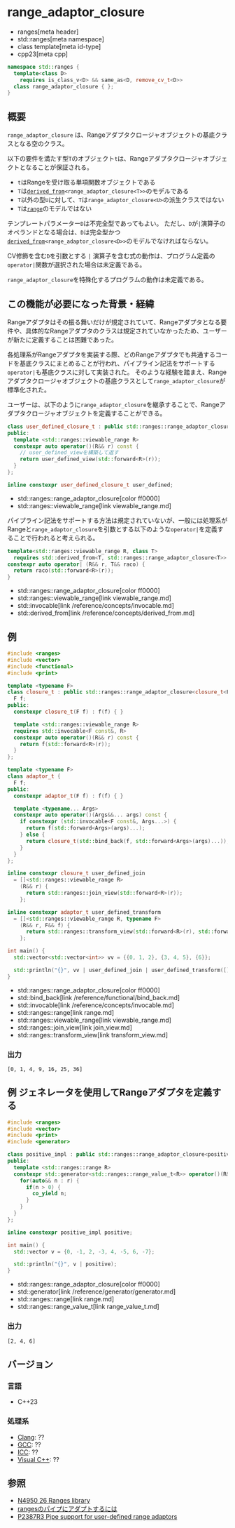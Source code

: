 # range_adaptor_closure
* ranges[meta header]
* std::ranges[meta namespace]
* class template[meta id-type]
* cpp23[meta cpp]

```cpp
namespace std::ranges {
  template<class D>
    requires is_class_v<D> && same_as<D, remove_cv_t<D>>
  class range_adaptor_closure { };
}
```

## 概要
`range_adaptor_closure` は、Rangeアダプタクロージャオブジェクトの基底クラスとなる空のクラス。

以下の要件を満たす型`T`のオブジェクト`t`は、Rangeアダプタクロージャオブジェクトとなることが保証される。

- `t`はRangeを受け取る単項関数オブジェクトである
- `T`は[`derived_from`](/reference/concepts/derived_from.md)`<range_adaptor_closure<T>>`のモデルである
- `T`以外の型`U`に対して、`T`は`range_adaptor_closure<U>`の派生クラスではない
- `T`は[`range`](range.md)のモデルではない

テンプレートパラメーター`D`は不完全型であってもよい。
ただし、`D`が`|`演算子のオペランドとなる場合は、`D`は完全型かつ[`derived_from`](/reference/concepts/derived_from.md)`<range_adaptor_closure<D>>`のモデルでなければならない。

CV修飾を含む`D`を引数とする `|` 演算子を含む式の動作は、プログラム定義の`operator|`関数が選択された場合は未定義である。

`range_adaptor_closure`を特殊化するプログラムの動作は未定義である。

## この機能が必要になった背景・経緯

Rangeアダプタはその振る舞いだけが規定されていて、Rangeアダプタとなる要件や、具体的なRangeアダプタのクラスは規定されていなかったため、ユーザーが新たに定義することは困難であった。

各処理系がRangeアダプタを実装する際、どのRangeアダプタでも共通するコードを基底クラスにまとめることが行われ、パイプライン記法をサポートする`operator|`も基底クラスに対して実装された。
そのような経験を踏まえ、Rangeアダプタクロージャオブジェクトの基底クラスとして`range_adaptor_closure`が標準化された。

ユーザーは、以下のように`range_adaptor_closure`を継承することで、Rangeアダプタクロージャオブジェクトを定義することができる。

```cpp
class user_defined_closure_t : public std::ranges::range_adaptor_closure<user_defined_closure_t> {
public:
  template <std::ranges::viewable_range R>
  constexpr auto operator()(R&& r) const {
    // user_defined_viewを構築して返す
    return user_defined_view(std::forward<R>(r));
  }
};

inline constexpr user_defined_closure_t user_defined;
```
* std::ranges::range_adaptor_closure[color ff0000]
* std::ranges::viewable_range[link viewable_range.md]

パイプライン記法をサポートする方法は規定されていないが、一般には処理系がRangeと`range_adaptor_closure`を引数とする以下のような`operator|`を定義することで行われると考えられる。

```cpp
template<std::ranges::viewable_range R, class T>
  requires std::derived_from<T, std::ranges::range_adaptor_closure<T>> && std::invocable<T, R>
constexpr auto operator| (R&& r, T&& raco) {
  return raco(std::forward<R>(r));
}
```
* std::ranges::range_adaptor_closure[color ff0000]
* std::ranges::viewable_range[link viewable_range.md]
* std::invocable[link /reference/concepts/invocable.md]
* std::derived_from[link /reference/concepts/derived_from.md]

## 例
```cpp example
#include <ranges>
#include <vector>
#include <functional>
#include <print>

template <typename F>
class closure_t : public std::ranges::range_adaptor_closure<closure_t<F>> {
  F f;
public:
  constexpr closure_t(F f) : f(f) { }

  template <std::ranges::viewable_range R>
  requires std::invocable<F const&, R>
  constexpr auto operator()(R&& r) const {
    return f(std::forward<R>(r));
  }
};

template <typename F>
class adaptor_t {
  F f;
public:
  constexpr adaptor_t(F f) : f(f) { }

  template <typename... Args>
  constexpr auto operator()(Args&&... args) const {
    if constexpr (std::invocable<F const&, Args...>) {
      return f(std::forward<Args>(args)...);
    } else {
      return closure_t(std::bind_back(f, std::forward<Args>(args)...));
    }
  }
};

inline constexpr closure_t user_defined_join
  = []<std::ranges::viewable_range R>
    (R&& r) {
      return std::ranges::join_view(std::forward<R>(r));
    };

inline constexpr adaptor_t user_defined_transform
  = []<std::ranges::viewable_range R, typename F>
    (R&& r, F&& f) {
      return std::ranges::transform_view(std::forward<R>(r), std::forward<F>(f));
    };

int main() {
  std::vector<std::vector<int>> vv = {{0, 1, 2}, {3, 4, 5}, {6}};

  std::println("{}", vv | user_defined_join | user_defined_transform([](int x){ return x * x; }));
}
```
* std::ranges::range_adaptor_closure[color ff0000]
* std::bind_back[link /reference/functional/bind_back.md]
* std::invocable[link /reference/concepts/invocable.md]
* std::ranges::range[link range.md]
* std::ranges::viewable_range[link viewable_range.md]
* std::ranges::join_view[link join_view.md]
* std::ranges::transform_view[link transform_view.md]

### 出力
```
[0, 1, 4, 9, 16, 25, 36]
```

## 例 ジェネレータを使用してRangeアダプタを定義する
```cpp example
#include <ranges>
#include <vector>
#include <print>
#include <generator>

class positive_impl : public std::ranges::range_adaptor_closure<positive_impl> {
public:
  template <std::ranges::range R>
  constexpr std::generator<std::ranges::range_value_t<R>> operator()(R&& r) const {
    for(auto&& n : r) {
      if(n > 0) {
        co_yield n;
      }
    }
  }
};

inline constexpr positive_impl positive;

int main() {
  std::vector v = {0, -1, 2, -3, 4, -5, 6, -7};

  std::println("{}", v | positive);
}
```
* std::ranges::range_adaptor_closure[color ff0000]
* std::generator[link /reference/generator/generator.md]
* std::ranges::range[link range.md]
* std::ranges::range_value_t[link range_value_t.md]

### 出力
```
[2, 4, 6]
```

## バージョン
### 言語
- C++23

### 処理系
- [Clang](/implementation.md#clang): ??
- [GCC](/implementation.md#gcc): ??
- [ICC](/implementation.md#icc): ??
- [Visual C++](/implementation.md#visual_cpp): ??

## 参照
- [N4950 26 Ranges library](https://timsong-cpp.github.io/cppwp/n4950/ranges)
- [rangesのパイプにアダプトするには](https://onihusube.hatenablog.com/entry/2022/04/24/010041)
- [P2387R3 Pipe support for user-defined range adaptors](https://wg21.link/p2387r3)
